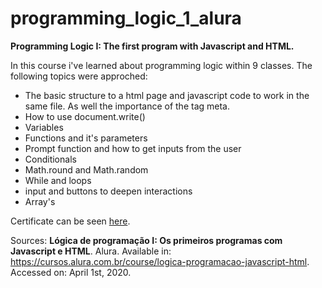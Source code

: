 # programming_logic_1_alura
 **Programming Logic I: The first program with Javascript and HTML.**
 
 In this course i've learned about programming logic within 9 classes. The following topics were approched:
 * The basic structure to a html page and javascript code to work in the same file. As well the importance of the tag meta.
 * How to use document.write()
 * Variables
 * Functions and it's parameters
 * Prompt function and how to get inputs from the user
 * Conditionals
 * Math.round and Math.random
 * While and loops
 * input and buttons to deepen interactions
 * Array's
 
 Certificate can be seen [here](https://cursos.alura.com.br/user/mozartsodre/course/logica-programacao-javascript-html/certificate).

Sources:
**Lógica de programação I: Os primeiros programas com Javascript e HTML**. Alura. Available in: <https://cursos.alura.com.br/course/logica-programacao-javascript-html>. Accessed on: April 1st, 2020.
